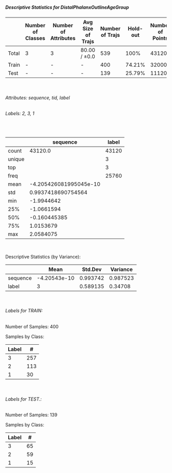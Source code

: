 ##### Descriptive Statistics for DistalPhalanxOutlineAgeGroup


|       |   Number of Classes |   Number of Attributes |   Avg Size of Trajs |   Number of Trajs | Hold-out   |   Number of Points |   Longest Size |   Shortest Size |
|-------|---------------------|------------------------|---------------------|-------------------|------------|--------------------|----------------|-----------------|
| Total | 3                   | 3                      | 80.00 / ±0.0        | 539               | 100%       |              43120 |             80 |              80 |
| Train | -                   | -                      | -                   | 400               | 74.21%     |              32000 |             80 |              80 |
| Test  | -                   | -                      | -                   | 139               | 25.79%     |              11120 |             80 |              80 |

&nbsp;

###### Attributes: sequence, tid, label


###### Labels: 2, 3, 1

&nbsp;

|        | sequence               | label   |
|--------|------------------------|---------|
| count  | 43120.0                | 43120   |
| unique |                        | 3       |
| top    |                        | 3       |
| freq   |                        | 25760   |
| mean   | -4.205426081995045e-10 |         |
| std    | 0.9937418690754564     |         |
| min    | -1.9944642             |         |
| 25%    | -1.0661594             |         |
| 50%    | -0.160445385           |         |
| 75%    | 1.0153679              |         |
| max    | 2.0584075              |         |

&nbsp;

Descriptive Statistics (by Variance): 


|          |         Mean |   Std.Dev |   Variance |
|----------|--------------|-----------|------------|
| sequence | -4.20543e-10 |  0.993742 |   0.987523 |
| label    |  3           |  0.589135 |   0.34708  |

&nbsp;

###### Labels for TRAIN:


Number of Samples: 400
Samples by Class:
|   Label |   # |
|---------|-----|
|       3 | 257 |
|       2 | 113 |
|       1 |  30 |

&nbsp;

###### Labels for TEST.:


Number of Samples: 139
Samples by Class:
|   Label |   # |
|---------|-----|
|       3 |  65 |
|       2 |  59 |
|       1 |  15 |